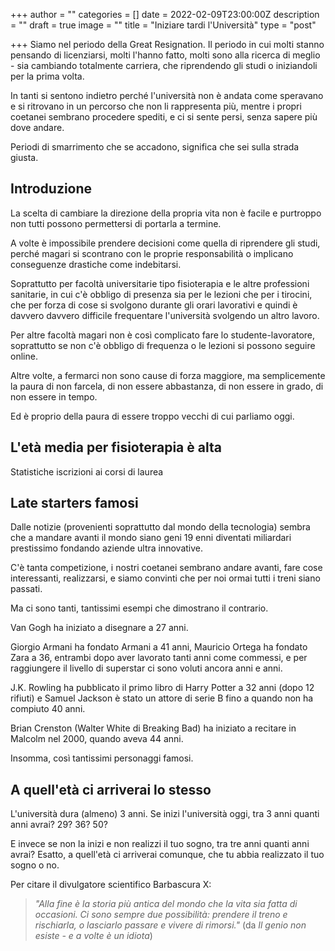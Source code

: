 +++
author = ""
categories = []
date = 2022-02-09T23:00:00Z
description = ""
draft = true
image = ""
title = "Iniziare tardi l'Università"
type = "post"

+++
Siamo nel periodo della Great Resignation. Il periodo in cui molti stanno pensando di licenziarsi, molti l'hanno fatto, molti sono alla ricerca di meglio - sia cambiando totalmente carriera, che riprendendo gli studi o iniziandoli per la prima volta.

In tanti si sentono indietro perché l'università non è andata come speravano e si ritrovano in un percorso che non li rappresenta più, mentre i propri coetanei sembrano procedere spediti, e ci si sente persi, senza sapere più dove andare.

Periodi di smarrimento che se accadono, significa che sei sulla strada giusta.

## Introduzione

La scelta di cambiare la direzione della propria vita non è facile e purtroppo non tutti possono permettersi di portarla a termine.

A volte è impossibile prendere decisioni come quella di riprendere gli studi, perché magari si scontrano con le proprie responsabilità o implicano conseguenze drastiche come indebitarsi. 

Soprattutto per facoltà universitarie tipo fisioterapia e le altre professioni sanitarie, in cui c'è obbligo di presenza sia per le lezioni che per i tirocini, che per forza di cose si svolgono durante gli orari lavorativi e quindi è davvero davvero difficile frequentare l'università svolgendo un altro lavoro. 

Per altre facoltà magari non è così complicato fare lo studente-lavoratore, soprattutto se non c'è obbligo di frequenza o le lezioni si possono seguire online.

Altre volte, a fermarci non sono cause di forza maggiore, ma semplicemente la paura di non farcela, di non essere abbastanza, di non essere in grado, di non essere in tempo.

Ed è proprio della paura di essere troppo vecchi di cui parliamo oggi.

## L'età media per fisioterapia è alta

Statistiche iscrizioni ai corsi di laurea

## Late starters famosi

Dalle notizie (provenienti soprattutto dal mondo della tecnologia) sembra che a mandare avanti il mondo siano geni 19 enni diventati miliardari prestissimo fondando aziende ultra innovative.

C'è tanta competizione, i nostri coetanei sembrano andare avanti, fare cose interessanti, realizzarsi, e siamo convinti che per noi ormai tutti i treni siano passati.

Ma ci sono tanti, tantissimi esempi che dimostrano il contrario.

Van Gogh ha iniziato a disegnare a 27 anni.

Giorgio Armani ha fondato Armani a 41 anni, Mauricio Ortega ha fondato Zara a 36, entrambi dopo aver lavorato tanti anni come commessi, e per raggiungere il livello di superstar ci sono voluti ancora anni e anni.

J.K. Rowling ha pubblicato il primo libro di Harry Potter a 32 anni (dopo 12 rifiuti) e Samuel Jackson è stato un attore di serie B fino a quando non ha compiuto 40 anni.

Brian Crenston (Walter White di Breaking Bad) ha iniziato a recitare in Malcolm nel 2000, quando aveva 44 anni.

Insomma, così tantissimi personaggi famosi.

## A quell'età ci arriverai lo stesso

L'università dura (almeno) 3 anni. Se inizi l'università oggi, tra 3 anni quanti anni avrai? 29? 36? 50?

E invece se non la inizi e non realizzi il tuo sogno, tra tre anni quanti anni avrai? Esatto, a quell'età ci arriverai comunque, che tu abbia realizzato il tuo sogno o no.

Per citare il divulgatore scientifico Barbascura X:

> _"Alla fine è la storia più antica del mondo che la vita sia fatta di occasioni. Ci sono sempre due possibilità: prendere il treno e rischiarla, o lasciarlo passare e vivere di rimorsi."_ (da _Il genio non esiste - e a volte è un idiota_)